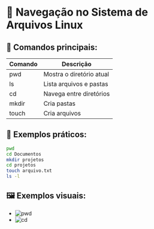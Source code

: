 # 📂 Navegação no Sistema de Arquivos Linux

## 🔹 Comandos principais:
| Comando | Descrição |
|---------|-----------|
| pwd     | Mostra o diretório atual |
| ls      | Lista arquivos e pastas |
| cd      | Navega entre diretórios |
| mkdir   | Cria pastas |
| touch   | Cria arquivos |

## 🧠 Exemplos práticos:
```bash
pwd
cd Documentos
mkdir projetos
cd projetos
touch arquivo.txt
ls -l
```

## 🖼️ Exemplos visuais:
- ![pwd](../imagens/navegacao-pwd.png)
- ![cd](../imagens/navegacao-cd.png)